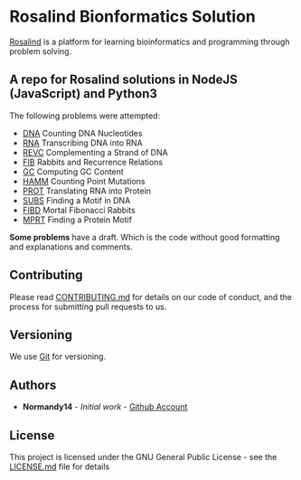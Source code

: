 # Rosalind Bionformatics Solution
[Rosalind](https://rosalind.info/problems/list-view/) is a platform for learning bioinformatics and programming through problem solving.


## A repo for Rosalind solutions in NodeJS (JavaScript) and Python3
The following problems were attempted:

  - [DNA](https://rosalind.info/problems/dna/)	Counting DNA Nucleotides
  - [RNA](https://rosalind.info/problems/rna/)	Transcribing DNA into RNA	
  - [REVC](https://rosalind.info/problems/revc/)	Complementing a Strand of DNA
  - [FIB](https://rosalind.info/problems/fib/)	Rabbits and Recurrence Relations
  - [GC](https://rosalind.info/problems/gc/)	Computing GC Content
  - [HAMM](https://rosalind.info/problems/hamm/)	Counting Point Mutations
  - [PROT](https://rosalind.info/problems/prot/)	Translating RNA into Protein
  - [SUBS](https://rosalind.info/problems/subs/)	Finding a Motif in DNA
  - [FIBD](https://rosalind.info/problems/fibd/)	Mortal Fibonacci Rabbits
  - [MPRT](https://rosalind.info/problems/mprt/)	Finding a Protein Motif

**Some problems** have a draft. Which is the code without good formatting and explanations and comments.

## Contributing

Please read [CONTRIBUTING.md](https://gist.github.com/PurpleBooth/b24679402957c63ec426) for details on our code of conduct, and the process for submitting pull requests to us.

## Versioning

We use [Git](https://gist.github.com/derhuerst/1b15ff4652a867391f03) for versioning.

## Authors

* **Normandy14** - *Initial work* - [Github Account](https://github.com/Normandy14)

## License

This project is licensed under the GNU General Public License - see the [LICENSE.md](LICENSE.md) file for details
